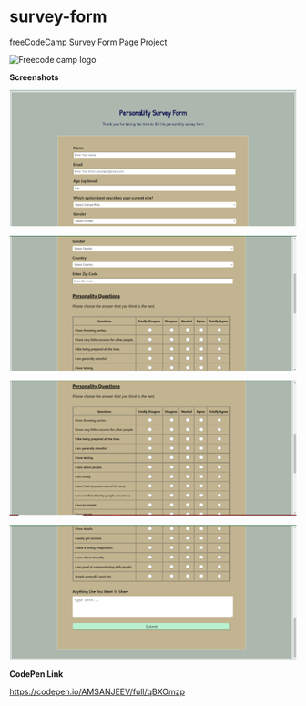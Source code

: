 # survey-form
freeCodeCamp Survey Form Page Project


![Freecode camp logo](https://th.bing.com/th/id/OIP.OMSYkGVpuBfU0b07hQ10rwHaCe?pid=ImgDet&rs=1)




**Screenshots**



![ss1](https://github.com/AMSANJEEV28/survey-form/blob/main/ss1.png)





![ss2](https://github.com/AMSANJEEV28/survey-form/blob/main/ss2.png)




![ss3](https://github.com/AMSANJEEV28/survey-form/blob/main/ss3.png)




![ss4](https://github.com/AMSANJEEV28/survey-form/blob/main/ss4.png)



**CodePen Link**

https://codepen.io/AMSANJEEV/full/qBXOmzp
